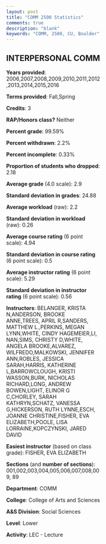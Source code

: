 ```yaml
---
layout: post
title: "COMM 2500 Statistics"
comments: true
description: "blank"
keywords: "COMM, 2500, CU, Boulder"
--- 
```

<head>
<script src="https://ajax.googleapis.com/ajax/libs/jquery/2.1.3/jquery.min.js"></script>
<script src="https://dl.dropboxusercontent.com/s/pc42nxpaw1ea4o9/highcharts.js?dl=0"></script>
<!-- <script src="../assets/js/highcharts.js"></script> -->
<style type="text/css">@font-face {
	font-family: "Bebas Neue";
	src: url(https://www.filehosting.org/file/details/544349/BebasNeue%20Regular.otf) format("opentype");
	}
	h1.Bebas { 
		font-family: "Bebas Neue", Verdana, Tahoma;
	}
</style>
</head>
<body>
	<div id="container" style="float: right; width: 45%; height: 88%; margin-left: 2.5%; margin-right: 2.5%;"></div>
	<script language="JavaScript">
		$(document).ready(function() {
		var chart = {type: 'column'};
		var title = {text: 'Grade Distribution'};
		var xAxis = {categories: ['A','B','C','D','F'],crosshair: true};
		var yAxis = {min: 0,title: {text: 'Percentage'}};
		var tooltip = {headerFormat: '<center><b><span style="font-size:20px">{point.key}</span></b></center>',
		               pointFormat: '<td style="padding:0"><b>{point.y:.1f}%</b></td>',
		               footerFormat: '</table>',shared: true,useHTML: true};
		var plotOptions = {column: {pointPadding: 0.0,borderWidth: 0}};  
		var credits = {enabled: false};var series= [{name: 'Percent',data: [22.18,53.44,20.16,2.75,1.46,]}];
		var json = {};
		json.chart = chart;
		json.title = title;
		json.tooltip = tooltip;
		json.xAxis = xAxis;
		json.yAxis = yAxis;  
		json.series = series;
		json.plotOptions = plotOptions;  
		json.credits = credits;
		$('#container').highcharts(json);
	});
	</script>
</body>
			   
## INTERPERSONAL COMM

**Years provided**: 2006,2007,2008,2009,2010,2011,2012,2013,2014,2015,2016

**Terms provided**: Fall,Spring

**Credits**: 3

**RAP/Honors class?** Neither

**Percent grade**: 99.59%

**Percent withdrawn**: 2.2%

**Percent incomplete**: 0.33%

**Proportion of students who dropped**: 2.18

**Average grade** (4.0 scale): 2.9

**Standard deviation in grades**: 24.88

**Average workload** (raw): 2.2

**Standard deviation in workload** (raw): 0.26

**Average course rating** (6 point scale): 4.94

**Standard deviation in course rating** (6 point scale): 0.5

**Average instructor rating** (6 point scale): 5.29

**Standard deviation in instructor rating** (6 point scale): 0.56

**Instructors**: BELANGER, KRISTA N,ANDERSON, BROOKE ANNE,TREES, APRIL R,SANDERS, MATTHEW L.,PERKINS, MEGAN LYNN,WHITE, CINDY HAGEMEIER,LI, NAN,SIMS, CHRISTY D,WHITE, ANGELA BROOKE,ALVAREZ, WILFREDO,MALKOWSKI, JENNIFER ANN,ROBLES, JESSICA SARAH,HARRIS, KATHERINE L,BARROWCLOUGH, KRISTI WASSON,BURK, NICHOLAS RICHARD,LONG, ANDREW BOWEN,LIGHT, ELINOR G C,CHORLEY, SARAH KATHRYN,SCHATZ, VANESSA G,HICKERSON, RUTH LYNNE,ESCH, JOANNE CHRISTINE,FISHER, EVA ELIZABETH,POOLE, LISA LORRAINE,KOPCZYNSKI, JARED DAVID

**Easiest instructor** (based on class grade): FISHER, EVA ELIZABETH

**Sections** (and **number of sections**): 001,002,003,004,005,006,007,008,009, 89

**Department**: COMM

**College**: College of Arts and Sciences

**A&S Division**: Social Sciences

**Level**: Lower

**Activity**: LEC - Lecture